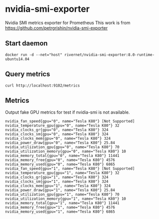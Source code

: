 # nvidia-smi-exporter
Nvidia SMI metrics exporter for Prometheus
This work is from https://github.com/petrgrishin/nvidia-smi-exporter

## Start daemon
```
docker run -d --net="host" rivernet/nvidia-smi-exporter:8.0-runtime-ubuntu14.04
```

## Query metrics
```
curl http://localhost:9102/metrics
```

## Metrics
Output fake GPU metrics for test if nvidia-smi is not available.
```
nvidia_fan_speed{gpu="0", name="Tesla K80"} [Not Supported]
nvidia_temperature_gpu{gpu="0", name="Tesla K80"} 32
nvidia_clocks_gr{gpu="0", name="Tesla K80"} 324
nvidia_clocks_sm{gpu="0", name="Tesla K80"} 324
nvidia_clocks_mem{gpu="0", name="Tesla K80"} 324
nvidia_power_draw{gpu="0", name="Tesla K80"} 25.84
nvidia_utilization_gpu{gpu="0", name="Tesla K80"} 70
nvidia_utilization_memory{gpu="0", name="Tesla K80"} 10
nvidia_memory_total{gpu="0", name="Tesla K80"} 11441
nvidia_memory_free{gpu="0", name="Tesla K80"} 4576
nvidia_memory_used{gpu="0", name="Tesla K80"} 6865
nvidia_fan_speed{gpu="1", name="Tesla K80"} [Not Supported]
nvidia_temperature_gpu{gpu="1", name="Tesla K80"} 32
nvidia_clocks_gr{gpu="1", name="Tesla K80"} 324
nvidia_clocks_sm{gpu="1", name="Tesla K80"} 324
nvidia_clocks_mem{gpu="1", name="Tesla K80"} 324
nvidia_power_draw{gpu="1", name="Tesla K80"} 25.84
nvidia_utilization_gpu{gpu="1", name="Tesla K80"} 70
nvidia_utilization_memory{gpu="1", name="Tesla K80"} 10
nvidia_memory_total{gpu="1", name="Tesla K80"} 11441
nvidia_memory_free{gpu="1", name="Tesla K80"} 4576
nvidia_memory_used{gpu="1", name="Tesla K80"} 6865
```
